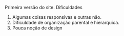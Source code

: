 Primeira versão do site.
Dificuldades 
<ol>
    <li>Algumas coisas responsivas e outras não.</li>
    <li>Dificuldade de organização parental e hierarquica.</li>
    <li>Pouca noção de design</li>
<ol>
